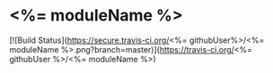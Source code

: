 # <%= moduleName %>  
[![Build Status](https://secure.travis-ci.org/<%= githubUser%>/<%= moduleName %>.png?branch=master)](https://travis-ci.org/<%= githubUser %>/<%= moduleName %>)


